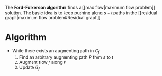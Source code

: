 The **Ford-Fulkerson algorithm** finds a [[max flow|maximum flow problem]] solution. The basic idea is to keep pushing along $s-t$ paths in the [[residual graph|maximum flow problem#Residual graph]]

# Algorithm

* While there exists an augmenting path in $G_f$
    1. Find an arbitrary augmenting path $P$ from $s$ to $t$
    2. Augment flow $f$ along $P$
    3. Update $G_f$